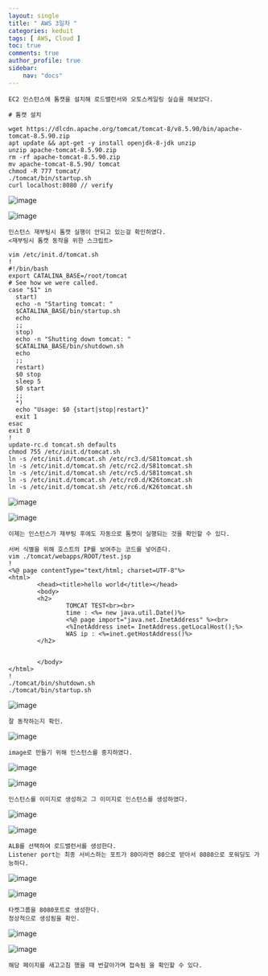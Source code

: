 ```yaml
---
layout: single
title: " AWS 3일차 "
categories: keduit
tags: [ AWS, Cloud ]
toc: true 
comments: true
author_profile: true
sidebar:
    nav: "docs"
---
```


```
EC2 인스턴스에 톰캣을 설치해 로드밸런서와 오토스케일링 실습을 해보았다.
```

```
# 톰캣 설치

wget https://dlcdn.apache.org/tomcat/tomcat-8/v8.5.90/bin/apache-tomcat-8.5.90.zip
apt update && apt-get -y install openjdk-8-jdk unzip
unzip apache-tomcat-8.5.90.zip
rm -rf apache-tomcat-8.5.90.zip
mv apache-tomcat-8.5.90/ tomcat
chmod -R 777 tomcat/
./tomcat/bin/startup.sh
curl localhost:8080 // verify
```

![image](https://github.com/chaelynkang/chaelynkang.github.io/assets/128279031/131489ae-f454-4ec0-afdb-913b5f79dc83)

![image](https://github.com/chaelynkang/chaelynkang.github.io/assets/128279031/4d89ebc2-9f79-474f-afab-f318c26540ee)

```
인스턴스 재부팅시 톰캣 실행이 안되고 있는걸 확인하였다.
<재부팅시 톰캣 동작을 위한 스크립트>

vim /etc/init.d/tomcat.sh
!
#!/bin/bash
export CATALINA_BASE=/root/tomcat
# See how we were called.
case "$1" in
  start)
  echo -n "Starting tomcat: "
  $CATALINA_BASE/bin/startup.sh
  echo
  ;;
  stop)
  echo -n "Shutting down tomcat: "
  $CATALINA_BASE/bin/shutdown.sh
  echo
  ;;
  restart)
  $0 stop
  sleep 5
  $0 start
  ;;
  *)
  echo "Usage: $0 {start|stop|restart}"
  exit 1
esac
exit 0
!
update-rc.d tomcat.sh defaults
chmod 755 /etc/init.d/tomcat.sh
ln -s /etc/init.d/tomcat.sh /etc/rc3.d/S81tomcat.sh
ln -s /etc/init.d/tomcat.sh /etc/rc2.d/S81tomcat.sh
ln -s /etc/init.d/tomcat.sh /etc/rc5.d/S81tomcat.sh
ln -s /etc/init.d/tomcat.sh /etc/rc0.d/K26tomcat.sh
ln -s /etc/init.d/tomcat.sh /etc/rc6.d/K26tomcat.sh
```

![image](https://github.com/chaelynkang/chaelynkang.github.io/assets/128279031/8ce81a1d-fbe7-49d7-8836-5e904d810799)

![image](https://github.com/chaelynkang/chaelynkang.github.io/assets/128279031/aac793cf-532e-47e7-a9d4-371d2fa143a1)

```
이제는 인스턴스가 재부팅 후에도 자동으로 톰캣이 실행되는 것을 확인할 수 있다.
```

```
서버 식별을 위해 호스트의 IP를 보여주는 코드를 넣어준다.
vim ./tomcat/webapps/ROOT/test.jsp
!
<%@ page contentType="text/html; charset=UTF-8"%>
<html>
    	<head><title>hello world</title></head>
    	<body>
    	<h2>
            	TOMCAT TEST<br><br>
            	time : <%= new java.util.Date()%>
            	<%@ page import="java.net.InetAddress" %><br>
            	<%InetAddress inet= InetAddress.getLocalHost();%>
            	WAS ip : <%=inet.getHostAddress()%>
    	</h2>
 
 
    	</body>
</html>
!
./tomcat/bin/shutdown.sh
./tomcat/bin/startup.sh
```

![image](https://github.com/chaelynkang/chaelynkang.github.io/assets/128279031/4f1cdc93-d3ea-4def-ba4f-8b0cb0d7cb5a)

```
잘 동작하는지 확인.
```

![image](https://github.com/chaelynkang/chaelynkang.github.io/assets/128279031/2a5c6c32-8da1-4682-b03b-257a4aa637ee)

```
image로 만들기 위해 인스턴스를 중지하였다.
```

![image](https://github.com/chaelynkang/chaelynkang.github.io/assets/128279031/7650749f-2460-4b82-8cf6-67a573d5f2f8)

![image](https://github.com/chaelynkang/chaelynkang.github.io/assets/128279031/e22e6feb-2284-4544-8008-6865c17bce28)

```
인스턴스를 이미지로 생성하고 그 이미지로 인스턴스를 생성하였다.
```
![image](https://github.com/chaelynkang/chaelynkang.github.io/assets/128279031/1c5f9223-f97a-45c7-b736-d1c6c61c128e)

![image](https://github.com/chaelynkang/chaelynkang.github.io/assets/128279031/25a7ea04-b10f-4eb0-bd7e-7c7ef4402c46)

```
ALB를 선택하여 로드밸런서를 생성한다.
Listener port는 최종 서비스하는 포트가 80이라면 80으로 받아서 8080으로 포워딩도 가능하다.
```

![image](https://github.com/chaelynkang/chaelynkang.github.io/assets/128279031/7c4107ef-91bf-4387-b406-e8889ce1f760)

![image](https://github.com/chaelynkang/chaelynkang.github.io/assets/128279031/7c60612e-c03a-41fc-bd88-1d23257d73a6)

```
타켓그룹을 8080포트로 생성한다.
정상적으로 생성됨을 확인.
```

![image](https://github.com/chaelynkang/chaelynkang.github.io/assets/128279031/651baa08-ac5e-4b1f-8c80-3ccdfe18bc7f)

![image](https://github.com/chaelynkang/chaelynkang.github.io/assets/128279031/8367db32-5188-4d48-afa8-061ec3fe544b)

```
해당 페이지를 새고고침 했을 때 번갈아가며 접속됨 을 확인할 수 있다.
```
